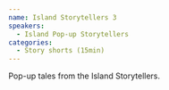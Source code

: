 ```yaml
---
name: Island Storytellers 3
speakers:
  - Island Pop-up Storytellers
categories:
  - Story shorts (15min)
---
```


Pop-up tales from the Island Storytellers.